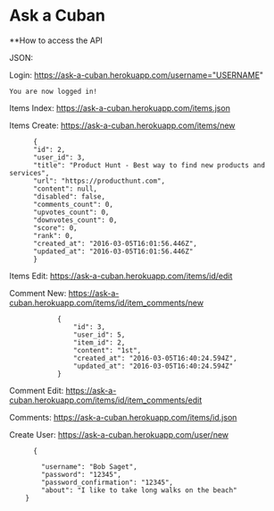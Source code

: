 # Ask a Cuban

**How to access the API

JSON:

Login: https://ask-a-cuban.herokuapp.com/username="USERNAME"

    You are now logged in!

Items Index: https://ask-a-cuban.herokuapp.com/items.json

Items Create: https://ask-a-cuban.herokuapp.com/items/new

          {
          "id": 2,
          "user_id": 3,
          "title": "Product Hunt - Best way to find new products and services",
          "url": "https://producthunt.com",
          "content": null,
          "disabled": false,
          "comments_count": 0,
          "upvotes_count": 0,
          "downvotes_count": 0,
          "score": 0,
          "rank": 0,
          "created_at": "2016-03-05T16:01:56.446Z",
          "updated_at": "2016-03-05T16:01:56.446Z"
          }


Items Edit: https://ask-a-cuban.herokuapp.com/items/id/edit

Comment New: https://ask-a-cuban.herokuapp.com/items/id/item_comments/new

                {
                    "id": 3,
                    "user_id": 5,
                    "item_id": 2,
                    "content": "1st",
                    "created_at": "2016-03-05T16:40:24.594Z",
                    "updated_at": "2016-03-05T16:40:24.594Z"
                }

Comment Edit: https://ask-a-cuban.herokuapp.com/items/id/item_comments/edit

Comments: https://ask-a-cuban.herokuapp.com/items/id.json

Create User: https://ask-a-cuban.herokuapp.com/user/new

          {

            "username": "Bob Saget",
            "password": "12345",
            "password_confirmation": "12345",
            "about": "I like to take long walks on the beach"
        }







